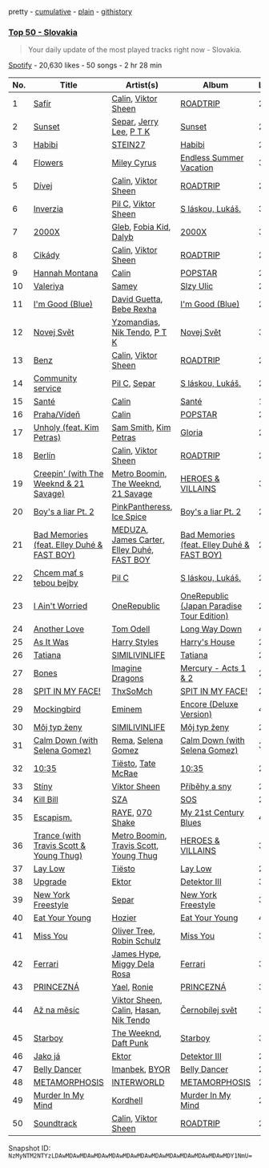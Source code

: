 pretty - [cumulative](/playlists/cumulative/37i9dQZEVXbKIVTPX9a2Sb.md) - [plain](/playlists/plain/37i9dQZEVXbKIVTPX9a2Sb) - [githistory](https://github.githistory.xyz/mackorone/spotify-playlist-archive/blob/main/playlists/plain/37i9dQZEVXbKIVTPX9a2Sb)

### [Top 50 \- Slovakia](https://open.spotify.com/playlist/37i9dQZEVXbKIVTPX9a2Sb)

> Your daily update of the most played tracks right now \- Slovakia.

[Spotify](https://open.spotify.com/user/spotify) - 20,630 likes - 50 songs - 2 hr 28 min

| No. | Title | Artist(s) | Album | Length |
|---|---|---|---|---|
| 1 | [Safír](https://open.spotify.com/track/1tpWtFdAuY9chjl5YhzsTP) | [Calin](https://open.spotify.com/artist/5lEkQtWa3UKlI1hj7sktcd), [Viktor Sheen](https://open.spotify.com/artist/4cG43cUBRJWWDsRh4SW48i) | [ROADTRIP](https://open.spotify.com/album/7urc9xduLqYClz4nNzQQhc) | 2:29 |
| 2 | [Sunset](https://open.spotify.com/track/4URDQWhb7ylkhuTY2W6hfG) | [Separ](https://open.spotify.com/artist/3LujD0iQ9jRbSCMA39CGfO), [Jerry Lee](https://open.spotify.com/artist/5TUkb2q1sX3DiWtwBPHErg), [P T K](https://open.spotify.com/artist/5iYtjtFv6SvHX95ny4fVEz) | [Sunset](https://open.spotify.com/album/3UhqPWwNPWA6uAB6eVUYOd) | 2:35 |
| 3 | [Habibi](https://open.spotify.com/track/5FXDsBtTJRSMmmWhFxhAI0) | [STEIN27](https://open.spotify.com/artist/2A3rmRL2kja5NoroAGdZPb) | [Habibi](https://open.spotify.com/album/7EdhZU5wyU8jwdZmcyQvAZ) | 2:26 |
| 4 | [Flowers](https://open.spotify.com/track/4DHcnVTT87F0zZhRPYmZ3B) | [Miley Cyrus](https://open.spotify.com/artist/5YGY8feqx7naU7z4HrwZM6) | [Endless Summer Vacation](https://open.spotify.com/album/0HiZ8fNXwJOQcrf5iflrdz) | 3:20 |
| 5 | [Dívej](https://open.spotify.com/track/0Pl0foFNy1vuVgx1NHVjSE) | [Calin](https://open.spotify.com/artist/5lEkQtWa3UKlI1hj7sktcd), [Viktor Sheen](https://open.spotify.com/artist/4cG43cUBRJWWDsRh4SW48i) | [ROADTRIP](https://open.spotify.com/album/7urc9xduLqYClz4nNzQQhc) | 2:35 |
| 6 | [Inverzia](https://open.spotify.com/track/0fP30PpvCS3AB4hBN91GPY) | [Pil C](https://open.spotify.com/artist/2U1l35agymGrBDFeMIxVLG), [Viktor Sheen](https://open.spotify.com/artist/4cG43cUBRJWWDsRh4SW48i) | [S láskou, Lukáš.](https://open.spotify.com/album/3fuDMexJaDX4XIfOiAMI9t) | 3:24 |
| 7 | [2000X](https://open.spotify.com/track/0KOpZ0Ss2HfsDaIPPGcgLq) | [Gleb](https://open.spotify.com/artist/6P55YsIOHmgooCXGQXcSga), [Fobia Kid](https://open.spotify.com/artist/6qtdtH7BAqRMiG7d3djqta), [Dalyb](https://open.spotify.com/artist/0GZP8QBchHTcjn9jFtLDtK) | [2000X](https://open.spotify.com/album/3hSuLnaYB9HBgCfX2ApgYo) | 3:50 |
| 8 | [Cikády](https://open.spotify.com/track/4enbO9cZhJLSZ6Tf21LRnv) | [Calin](https://open.spotify.com/artist/5lEkQtWa3UKlI1hj7sktcd), [Viktor Sheen](https://open.spotify.com/artist/4cG43cUBRJWWDsRh4SW48i) | [ROADTRIP](https://open.spotify.com/album/7urc9xduLqYClz4nNzQQhc) | 2:48 |
| 9 | [Hannah Montana](https://open.spotify.com/track/2sXnat46y10FtAbW2A0ira) | [Calin](https://open.spotify.com/artist/5lEkQtWa3UKlI1hj7sktcd) | [POPSTAR](https://open.spotify.com/album/6GRkEvEJhFa7pt3vNfC6cK) | 2:38 |
| 10 | [Valeriya](https://open.spotify.com/track/09MbMeMVENgLv6Z9ogzkuG) | [Samey](https://open.spotify.com/artist/0p0V7LW8i3S22J7xErqdmt) | [Slzy Ulic](https://open.spotify.com/album/7knESRIWnGFyNUy6P771T5) | 2:00 |
| 11 | [I'm Good \(Blue\)](https://open.spotify.com/track/4uUG5RXrOk84mYEfFvj3cK) | [David Guetta](https://open.spotify.com/artist/1Cs0zKBU1kc0i8ypK3B9ai), [Bebe Rexha](https://open.spotify.com/artist/64M6ah0SkkRsnPGtGiRAbb) | [I'm Good \(Blue\)](https://open.spotify.com/album/7M842DMhYVALrXsw3ty7B3) | 2:55 |
| 12 | [Novej Svět](https://open.spotify.com/track/3MmyJIZfTe5abuArcvoJz8) | [Yzomandias](https://open.spotify.com/artist/721o1Z0J6jQupyzLt9RnEk), [Nik Tendo](https://open.spotify.com/artist/6gvVFtkTV4OCyQSCzGgU1h), [P T K](https://open.spotify.com/artist/5iYtjtFv6SvHX95ny4fVEz) | [Novej Svět](https://open.spotify.com/album/3LvmpJEQrLhUnYW3K5bfba) | 3:21 |
| 13 | [Benz](https://open.spotify.com/track/1iOXr3xZSuF62boF7ygB6L) | [Calin](https://open.spotify.com/artist/5lEkQtWa3UKlI1hj7sktcd), [Viktor Sheen](https://open.spotify.com/artist/4cG43cUBRJWWDsRh4SW48i) | [ROADTRIP](https://open.spotify.com/album/7urc9xduLqYClz4nNzQQhc) | 2:04 |
| 14 | [Community service](https://open.spotify.com/track/2fsN1mjdT4QCfRZhPQRkck) | [Pil C](https://open.spotify.com/artist/2U1l35agymGrBDFeMIxVLG), [Separ](https://open.spotify.com/artist/3LujD0iQ9jRbSCMA39CGfO) | [S láskou, Lukáš.](https://open.spotify.com/album/3fuDMexJaDX4XIfOiAMI9t) | 2:48 |
| 15 | [Santé](https://open.spotify.com/track/4ToxkJ4VvWs026R3QfHDI3) | [Calin](https://open.spotify.com/artist/5lEkQtWa3UKlI1hj7sktcd) | [Santé](https://open.spotify.com/album/3pYgvRN1KdLBR9GLUcB4iB) | 1:54 |
| 16 | [Praha/Vídeň](https://open.spotify.com/track/163UXyyrFlAIQapVN3DqIp) | [Calin](https://open.spotify.com/artist/5lEkQtWa3UKlI1hj7sktcd) | [POPSTAR](https://open.spotify.com/album/6GRkEvEJhFa7pt3vNfC6cK) | 2:42 |
| 17 | [Unholy \(feat\. Kim Petras\)](https://open.spotify.com/track/0NZPBYD5qbEWRs3PrGiRkT) | [Sam Smith](https://open.spotify.com/artist/2wY79sveU1sp5g7SokKOiI), [Kim Petras](https://open.spotify.com/artist/3Xt3RrJMFv5SZkCfUE8C1J) | [Gloria](https://open.spotify.com/album/3Uq1jNGnD412ZvCb6j2DKV) | 2:36 |
| 18 | [Berlín](https://open.spotify.com/track/1mDgpMsz6fDE7DDZIV9kW3) | [Calin](https://open.spotify.com/artist/5lEkQtWa3UKlI1hj7sktcd), [Viktor Sheen](https://open.spotify.com/artist/4cG43cUBRJWWDsRh4SW48i) | [ROADTRIP](https://open.spotify.com/album/7urc9xduLqYClz4nNzQQhc) | 2:42 |
| 19 | [Creepin' \(with The Weeknd & 21 Savage\)](https://open.spotify.com/track/2dHHgzDwk4BJdRwy9uXhTO) | [Metro Boomin](https://open.spotify.com/artist/0iEtIxbK0KxaSlF7G42ZOp), [The Weeknd](https://open.spotify.com/artist/1Xyo4u8uXC1ZmMpatF05PJ), [21 Savage](https://open.spotify.com/artist/1URnnhqYAYcrqrcwql10ft) | [HEROES & VILLAINS](https://open.spotify.com/album/7txGsnDSqVMoRl6RQ9XyZP) | 3:41 |
| 20 | [Boy's a liar Pt\. 2](https://open.spotify.com/track/6AQbmUe0Qwf5PZnt4HmTXv) | [PinkPantheress](https://open.spotify.com/artist/78rUTD7y6Cy67W1RVzYs7t), [Ice Spice](https://open.spotify.com/artist/3LZZPxNDGDFVSIPqf4JuEf) | [Boy's a liar Pt\. 2](https://open.spotify.com/album/6cVfHBcp3AdpYY0bBglkLN) | 2:11 |
| 21 | [Bad Memories \(feat\. Elley Duhé & FAST BOY\)](https://open.spotify.com/track/3rb0tMq42WfggucPm0HHkA) | [MEDUZA](https://open.spotify.com/artist/0xRXCcSX89eobfrshSVdyu), [James Carter](https://open.spotify.com/artist/5344K3N7rx7kw1HjO8psuq), [Elley Duhé](https://open.spotify.com/artist/67MNhiAICFY6Pwc2YxCO0K), [FAST BOY](https://open.spotify.com/artist/56Qz2XwGj7FxnNKrfkWjnb) | [Bad Memories \(feat\. Elley Duhé & FAST BOY\)](https://open.spotify.com/album/44aG7QLYLGotCTlu5Fc2J7) | 2:28 |
| 22 | [Chcem mať s tebou bejby](https://open.spotify.com/track/0oieWmZlfKdi2oxJP9ihk7) | [Pil C](https://open.spotify.com/artist/2U1l35agymGrBDFeMIxVLG) | [S láskou, Lukáš.](https://open.spotify.com/album/3fuDMexJaDX4XIfOiAMI9t) | 2:33 |
| 23 | [I Ain't Worried](https://open.spotify.com/track/4fYte8ZvTK14NEhAOZocBi) | [OneRepublic](https://open.spotify.com/artist/5Pwc4xIPtQLFEnJriah9YJ) | [OneRepublic \(Japan Paradise Tour Edition\)](https://open.spotify.com/album/33inEak0hNKMDePhjGxE61) | 2:28 |
| 24 | [Another Love](https://open.spotify.com/track/7jtQIBanIiJOMS6RyCx6jZ) | [Tom Odell](https://open.spotify.com/artist/2txHhyCwHjUEpJjWrEyqyX) | [Long Way Down](https://open.spotify.com/album/0KGBW1MQtC2aFPCDUdAkdJ) | 4:04 |
| 25 | [As It Was](https://open.spotify.com/track/4Dvkj6JhhA12EX05fT7y2e) | [Harry Styles](https://open.spotify.com/artist/6KImCVD70vtIoJWnq6nGn3) | [Harry's House](https://open.spotify.com/album/5r36AJ6VOJtp00oxSkBZ5h) | 2:47 |
| 26 | [Tatiana](https://open.spotify.com/track/1hwXuNabpH3GDnHQhfiIfL) | [SIMILIVINLIFE](https://open.spotify.com/artist/1jHpBumJuu1B6LCJQVh49x) | [Tatiana](https://open.spotify.com/album/5vFP2Vvxm4ameXwPKWKsX1) | 2:50 |
| 27 | [Bones](https://open.spotify.com/track/54ipXppHLA8U4yqpOFTUhr) | [Imagine Dragons](https://open.spotify.com/artist/53XhwfbYqKCa1cC15pYq2q) | [Mercury \- Acts 1 & 2](https://open.spotify.com/album/6yiXkzHvC0OTmhfDQOEWtS) | 2:45 |
| 28 | [SPIT IN MY FACE!](https://open.spotify.com/track/1N8TTK1Uoy7UvQNUazfUt5) | [ThxSoMch](https://open.spotify.com/artist/4MvZhE1iuzttcoyepkpfdF) | [SPIT IN MY FACE!](https://open.spotify.com/album/2XurGuugADHAwF8gEYjtMA) | 2:27 |
| 29 | [Mockingbird](https://open.spotify.com/track/561jH07mF1jHuk7KlaeF0s) | [Eminem](https://open.spotify.com/artist/7dGJo4pcD2V6oG8kP0tJRR) | [Encore \(Deluxe Version\)](https://open.spotify.com/album/1kTlYbs28MXw7hwO0NLYif) | 4:10 |
| 30 | [Môj typ ženy](https://open.spotify.com/track/0OsN3na3JJI2502qObTqsG) | [SIMILIVINLIFE](https://open.spotify.com/artist/1jHpBumJuu1B6LCJQVh49x) | [Môj typ ženy](https://open.spotify.com/album/02v0g7rhEtSgSqDurTExTN) | 2:36 |
| 31 | [Calm Down \(with Selena Gomez\)](https://open.spotify.com/track/0WtM2NBVQNNJLh6scP13H8) | [Rema](https://open.spotify.com/artist/46pWGuE3dSwY3bMMXGBvVS), [Selena Gomez](https://open.spotify.com/artist/0C8ZW7ezQVs4URX5aX7Kqx) | [Calm Down \(with Selena Gomez\)](https://open.spotify.com/album/2b2GHWESCWEuHiCZ2Skedp) | 3:59 |
| 32 | [10:35](https://open.spotify.com/track/6BePGk3eCan4FqaW2X8Qy3) | [Tiësto](https://open.spotify.com/artist/2o5jDhtHVPhrJdv3cEQ99Z), [Tate McRae](https://open.spotify.com/artist/45dkTj5sMRSjrmBSBeiHym) | [10:35](https://open.spotify.com/album/77wWx9sOCJiy0wcn0P44NO) | 2:52 |
| 33 | [Stíny](https://open.spotify.com/track/0J3SIAOndpL1MS2Vq2RMQ9) | [Viktor Sheen](https://open.spotify.com/artist/4cG43cUBRJWWDsRh4SW48i) | [Příběhy a sny](https://open.spotify.com/album/70Ulib33YLyewrPZhXbFd4) | 2:52 |
| 34 | [Kill Bill](https://open.spotify.com/track/1Qrg8KqiBpW07V7PNxwwwL) | [SZA](https://open.spotify.com/artist/7tYKF4w9nC0nq9CsPZTHyP) | [SOS](https://open.spotify.com/album/1nrVofqDRs7cpWXJ49qTnP) | 2:33 |
| 35 | [Escapism.](https://open.spotify.com/track/5mHdCZtVyb4DcJw8799hZp) | [RAYE](https://open.spotify.com/artist/5KKpBU5eC2tJDzf0wmlRp2), [070 Shake](https://open.spotify.com/artist/12Zk1DFhCbHY6v3xep2ZjI) | [My 21st Century Blues](https://open.spotify.com/album/3U8n8LzBx2o9gYXvvNq4uH) | 4:32 |
| 36 | [Trance \(with Travis Scott & Young Thug\)](https://open.spotify.com/track/5wG3HvLhF6Y5KTGlK0IW3J) | [Metro Boomin](https://open.spotify.com/artist/0iEtIxbK0KxaSlF7G42ZOp), [Travis Scott](https://open.spotify.com/artist/0Y5tJX1MQlPlqiwlOH1tJY), [Young Thug](https://open.spotify.com/artist/50co4Is1HCEo8bhOyUWKpn) | [HEROES & VILLAINS](https://open.spotify.com/album/7txGsnDSqVMoRl6RQ9XyZP) | 3:14 |
| 37 | [Lay Low](https://open.spotify.com/track/0zKbDrEXKpnExhGQRe9dxt) | [Tiësto](https://open.spotify.com/artist/2o5jDhtHVPhrJdv3cEQ99Z) | [Lay Low](https://open.spotify.com/album/0EYKSXXTsON8ZA95BuCoXn) | 2:33 |
| 38 | [Upgrade](https://open.spotify.com/track/4o7sNuNNkNVlUombpE3D3F) | [Ektor](https://open.spotify.com/artist/4V1v1oFnKe0b42lZh1QBnF) | [Detektor III](https://open.spotify.com/album/2dDaIoHk0Wv18gYSVm1NMz) | 3:51 |
| 39 | [New York Freestyle](https://open.spotify.com/track/7tUH718yBA9XpvVCHd9VIQ) | [Separ](https://open.spotify.com/artist/3LujD0iQ9jRbSCMA39CGfO) | [New York Freestyle](https://open.spotify.com/album/1ilyGgClTQ7XPcAwX6KVT2) | 3:33 |
| 40 | [Eat Your Young](https://open.spotify.com/track/2Jw3VjB1xy5KHBqEeAC6VK) | [Hozier](https://open.spotify.com/artist/2FXC3k01G6Gw61bmprjgqS) | [Eat Your Young](https://open.spotify.com/album/1GOa0Bsm7eeVIJglLcoLWX) | 4:02 |
| 41 | [Miss You](https://open.spotify.com/track/73vIOb4Q7YN6HeJTbscRx5) | [Oliver Tree](https://open.spotify.com/artist/6TLwD7HPWuiOzvXEa3oCNe), [Robin Schulz](https://open.spotify.com/artist/3t5xRXzsuZmMDkQzgOX35S) | [Miss You](https://open.spotify.com/album/32G4vFNwLJQjpzkOoGEUUo) | 3:26 |
| 42 | [Ferrari](https://open.spotify.com/track/4zN21mbAuaD0WqtmaTZZeP) | [James Hype](https://open.spotify.com/artist/43BxCL6t4c73BQnIJtry5v), [Miggy Dela Rosa](https://open.spotify.com/artist/45ruzGUmIr8WLjLOPJ9mGU) | [Ferrari](https://open.spotify.com/album/6moZ4sNThthUAwCklyuPY8) | 3:06 |
| 43 | [PRINCEZNÁ](https://open.spotify.com/track/3PPNM0uQfUTJkiyAYf91nf) | [Yael](https://open.spotify.com/artist/5TSjeYa1XO0i6b4FVKZYYz), [Ronie](https://open.spotify.com/artist/1u8P9isPGHQEgA3q3EN9x0) | [PRINCEZNÁ](https://open.spotify.com/album/7u69xoSdzH7r4yIU9RrGL1) | 3:45 |
| 44 | [Až na měsíc](https://open.spotify.com/track/3rxHQ7HeJCpiei1d6ANDPW) | [Viktor Sheen](https://open.spotify.com/artist/4cG43cUBRJWWDsRh4SW48i), [Calin](https://open.spotify.com/artist/5lEkQtWa3UKlI1hj7sktcd), [Hasan](https://open.spotify.com/artist/2AHugDX8XYbm2SNxbvptQW), [Nik Tendo](https://open.spotify.com/artist/6gvVFtkTV4OCyQSCzGgU1h) | [Černobílej svět](https://open.spotify.com/album/09YHBplLJ8UR90lOdCzXfx) | 3:28 |
| 45 | [Starboy](https://open.spotify.com/track/7MXVkk9YMctZqd1Srtv4MB) | [The Weeknd](https://open.spotify.com/artist/1Xyo4u8uXC1ZmMpatF05PJ), [Daft Punk](https://open.spotify.com/artist/4tZwfgrHOc3mvqYlEYSvVi) | [Starboy](https://open.spotify.com/album/2ODvWsOgouMbaA5xf0RkJe) | 3:50 |
| 46 | [Jako já](https://open.spotify.com/track/2LkccG6tgHgvP9AFRPVZZ6) | [Ektor](https://open.spotify.com/artist/4V1v1oFnKe0b42lZh1QBnF) | [Detektor III](https://open.spotify.com/album/2dDaIoHk0Wv18gYSVm1NMz) | 2:53 |
| 47 | [Belly Dancer](https://open.spotify.com/track/7fZBQnc0zXwVybgCIrQQil) | [Imanbek](https://open.spotify.com/artist/5rGrDvrLOV2VV8SCFVGWlj), [BYOR](https://open.spotify.com/artist/0Upxnyh9nIUNSOmNE8WF4R) | [Belly Dancer](https://open.spotify.com/album/2npvQTpyjLtapBWTNTNlqn) | 2:31 |
| 48 | [METAMORPHOSIS](https://open.spotify.com/track/2ksyzVfU0WJoBpu8otr4pz) | [INTERWORLD](https://open.spotify.com/artist/5hKGLu4Ik88FzWcTPhWNTN) | [METAMORPHOSIS](https://open.spotify.com/album/3apQZbgVql9mHJlp43jk5D) | 2:22 |
| 49 | [Murder In My Mind](https://open.spotify.com/track/6qyS9qBy0mEk3qYaH8mPss) | [Kordhell](https://open.spotify.com/artist/2W6WP4pHQTFlbr2z9S4n54) | [Murder In My Mind](https://open.spotify.com/album/68GI09qAs2XLJmA3hj5K7y) | 2:25 |
| 50 | [Soundtrack](https://open.spotify.com/track/6FAQzRCF0unjLA8DBurmKp) | [Calin](https://open.spotify.com/artist/5lEkQtWa3UKlI1hj7sktcd), [Viktor Sheen](https://open.spotify.com/artist/4cG43cUBRJWWDsRh4SW48i) | [ROADTRIP](https://open.spotify.com/album/7urc9xduLqYClz4nNzQQhc) | 2:39 |

Snapshot ID: `NzMyNTM2NTYzLDAwMDAwMDAwMDAwMDAwMDAwMDAwMDAwMDAwMDAwMDAwMDAwMDY1NmU=`

